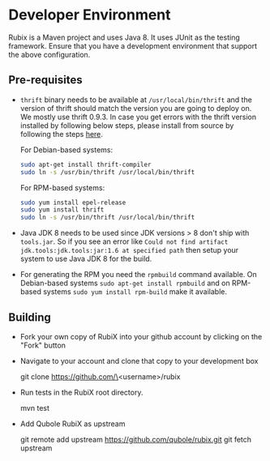 # Developer Environment

Rubix is a Maven project and uses Java 8. It uses JUnit as the testing framework.
Ensure that you have a development environment that support the above 
configuration.

## Pre-requisites

* `thrift` binary needs to be available at `/usr/local/bin/thrift` and the version of thrift should match the version you are going to deploy on. We mostly use thrift 0.9.3. In case you get errors with the thrift version installed by following below steps, please install from source by following the steps [here](https://thrift.apache.org/docs/install/).

  For Debian-based systems:
  ```sh
  sudo apt-get install thrift-compiler
  sudo ln -s /usr/bin/thrift /usr/local/bin/thrift
  ```
  For RPM-based systems:
  ```sh
  sudo yum install epel-release
  sudo yum install thrift
  sudo ln -s /usr/bin/thrift /usr/local/bin/thrift
  ```
* Java JDK 8 needs to be used since JDK versions > 8 don't ship with `tools.jar`. So if you see an error like `Could not find artifact jdk.tools:jdk.tools:jar:1.6 at specified path` then setup your system to use Java JDK 8 for the build.
* For generating the RPM you need the `rpmbuild` command available. On Debian-based systems `sudo apt-get install rpmbuild` and on RPM-based systems `sudo yum install rpm-build` make it available.

## Building

* Fork your own copy of RubiX into your github account by clicking on the "Fork" button
* Navigate to your account and clone that copy to your development box

    
    git clone https://github.com/\<username\>/rubix


* Run tests in the RubiX root directory.
 

    mvn test
   

* Add Qubole RubiX as upstream


    git remote add upstream https://github.com/qubole/rubix.git
    git fetch upstream
